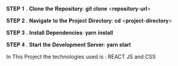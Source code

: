 𝐒𝐓𝐄𝐏 𝟏 . 𝐂𝐥𝐨𝐧𝐞 𝐭𝐡𝐞 𝐑𝐞𝐩𝐨𝐬𝐢𝐭𝐨𝐫𝐲: 𝐠𝐢𝐭 𝐜𝐥𝐨𝐧𝐞 <𝐫𝐞𝐩𝐨𝐬𝐢𝐭𝐨𝐫𝐲-𝐮𝐫𝐥>

𝐒𝐓𝐄𝐏 𝟐 . 𝐍𝐚𝐯𝐢𝐠𝐚𝐭𝐞 𝐭𝐨 𝐭𝐡𝐞 𝐏𝐫𝐨𝐣𝐞𝐜𝐭 𝐃𝐢𝐫𝐞𝐜𝐭𝐨𝐫𝐲: 𝐜𝐝 <𝐩𝐫𝐨𝐣𝐞𝐜𝐭-𝐝𝐢𝐫𝐞𝐜𝐭𝐨𝐫𝐲> 

𝐒𝐓𝐄𝐏 𝟑 . 𝐈𝐧𝐬𝐭𝐚𝐥𝐥 𝐃𝐞𝐩𝐞𝐧𝐝𝐞𝐧𝐜𝐢𝐞𝐬: 𝐲𝐚𝐫𝐧 𝐢𝐧𝐬𝐭𝐚𝐥𝐥

𝐒𝐓𝐄𝐏 𝟒 . 𝐒𝐭𝐚𝐫𝐭 𝐭𝐡𝐞 𝐃𝐞𝐯𝐞𝐥𝐨𝐩𝐦𝐞𝐧𝐭 𝐒𝐞𝐫𝐯𝐞𝐫: 𝐲𝐚𝐫𝐧 𝐬𝐭𝐚𝐫𝐭

In This Project the technologies used is : REACT JS and CSS 
